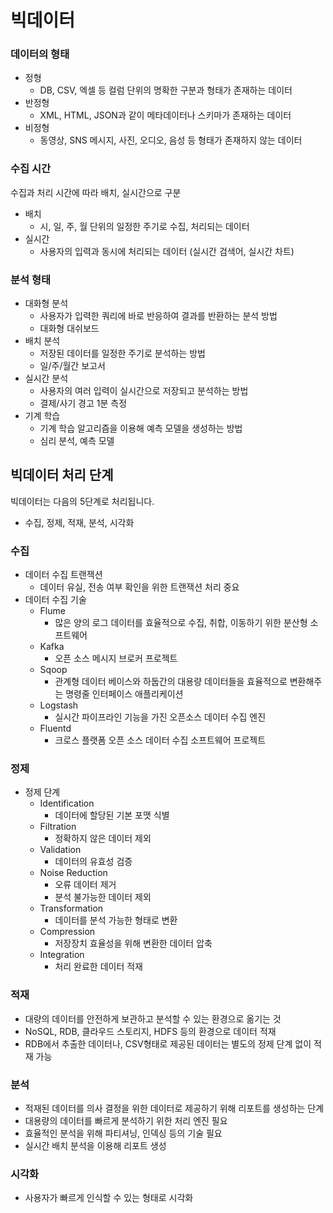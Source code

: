 # 빅데이터

### 데이터의 형태

- 정형
    - DB, CSV, 엑셀 등 컬럼 단위의 명확한 구분과 형태가 존재하는 데이터
- 반정형
    - XML, HTML, JSON과 같이 메타데이터나 스키마가 존재하는 데이터
- 비정형
    - 동영상, SNS 메시지, 사진, 오디오, 음성 등 형태가 존재하지 않는 데이터

### 수집 시간

수집과 처리 시간에 따라 배치, 실시간으로 구분

- 배치
    - 시, 일, 주, 월 단위의 일정한 주기로 수집, 처리되는 데이터
- 실시간
    - 사용자의 입력과 동시에 처리되는 데이터 (실시간 검색어, 실시간 차트)

### 분석 형태

- 대화형 분석
    - 사용자가 입력한 쿼리에 바로 반응하여 결과를 반환하는 분석 방법
    - 대화형 대쉬보드
- 배치 분석
    - 저장된 데이터를 일정한 주기로 분석하는 방법
    - 일/주/월간 보고서
- 실시간 분석
    - 사용자의 여러 입력이 실시간으로 저장되고 분석하는 방법
    - 결제/사기 경고 1분 측정
- 기계 학습
    - 기계 학습 알고리즘을 이용해 예측 모델을 생성하는 방법
    - 심리 분석, 예측 모델

## 빅데이터 처리 단계

빅데이터는 다음의 5단계로 처리됩니다.

- 수집, 정제, 적재, 분석, 시각화

### 수집

- 데이터 수집 트랜잭션
    - 데이터 유실, 전송 여부 확인을 위한 트랜잭션 처리 중요
- 데이터 수집 기술
    - Flume
        - 많은 양의 로그 데이터를 효율적으로 수집, 취합, 이동하기 위한 분산형 소프트웨어
    - Kafka
        - 오픈 소스 메시지 브로커 프로젝트
    - Sqoop
        - 관계형 데이터 베이스와 하둡간의 대용량 데이터들을 효율적으로 변환해주는 명령줄 인터페이스 애플리케이션
    - Logstash
        - 실시간 파이프라인 기능을 가진 오픈소스 데이터 수집 엔진
    - Fluentd
        - 크로스 플랫폼 오픈 소스 데이터 수집 소프트웨어 프로젝트

### 정제

- 정제 단계
    - Identification
        - 데이터에 할당된 기본 포맷 식별
    - Filtration
        - 정확하지 않은 데이터 제외
    - Validation
        - 데이터의 유효성 검증
    - Noise Reduction
        - 오류 데이터 제거
        - 분석 불가능한 데이터 제외
    - Transformation
        - 데이터를 분석 가능한 형태로 변환
    - Compression
        - 저장장치 효율성을 위해 변환한 데이터 압축
    - Integration
        - 처리 완료한 데이터 적재

### 적재

- 대량의 데이터를 안전하게 보관하고 분석할 수 있는 환경으로 옮기는 것
- NoSQL, RDB, 클라우드 스토리지, HDFS 등의 환경으로 데이터 적재
- RDB에서 추출한 데이터나, CSV형태로 제공된 데이터는 별도의 정제 단계 없이 적재 가능

### 분석

- 적재된 데이터를 의사 결정을 위한 데이터로 제공하기 위해 리포트를 생성하는 단계
- 대용량의 데이터를 빠르게 분석하기 위한 처리 엔진 필요
- 효율적인 분석을 위해 파티셔닝, 인덱싱 등의 기술 필요
- 실시간 배치 분석을 이용해 리포트 생성

### 시각화

- 사용자가 빠르게 인식할 수 있는 형태로 시각화